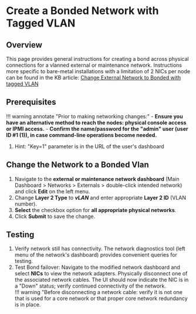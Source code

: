 
# Create a Bonded Network with Tagged VLAN

## Overview

This page provides general instructions for creating a bond across physical connections for a vlanned external or maintenance network. Instructions more specific to bare-metal installations with a limitation of 2 NICs per node can be found in the KB article: [Change External Network to Bonded with tagged VLAN](/knowledge-base/change-external-vlan-to-bonded)

## Prerequisites

!!! warning annotate "Prior to making networking changes:"
    - **Ensure you have an alternative method to reach the nodes: physical console access or IPMI access.**
    - **Confirm the name/password for the "admin" user (user ID #1 (1)), in case command-line operations become needed.**

1. Hint: "Key=1" parameter is in the URL of the user's dashboard

## Change the Network to a Bonded Vlan

1. Navigate to the **external or maintenance network dashboard** (Main Dashboard > Networks > Externals > double-click intended network) and click **Edit** on the left menu.  
2. Change **Layer 2 Type** to ***vLAN*** and enter appropriate **Layer 2 ID** (VLAN number).
3. **Select** the checkbox option for **all appropriate physical networks**.
4. Click **Submit** to save the change.
  
## Testing

1. Verify network still has connectivity.  The network diagnostics tool (left menu of the network's dashboard) provides convenient queries for testing.
2. Test Bond failover: Navigate to the modified network dashboard and select **NICs** to view the network adapters. Physically disconnect one of the associated network cables. The UI should now indicate the NIC is in a "Down" status; verify continued connectivity of the network.  
!!! warning "Before disconnecting a network cable: verify it is not one that is used for a core network or that proper core network redundancy is in place.
